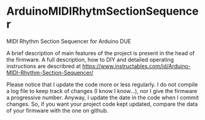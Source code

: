 # ArduinoMIDIRhytmSectionSequencer
MIDI Rhythm Section Sequencer for Arduino DUE

A brief description of main features of the project is present in the head of the firmware. A full description, how to DIY and detailed operating instructions are describred at https://www.instructables.com/id/Arduino-MIDI-Rhythm-Section-Sequencer/

Please notice that I update the code more or less regularly. I do not compile a log file to keep track of changes (I know I know...), nor I give the firmware a progressive number. Anyway, I update the date in the code when I commit changes. So, if you want your project code kept updated, compare the data of your firmware with the one on github.
